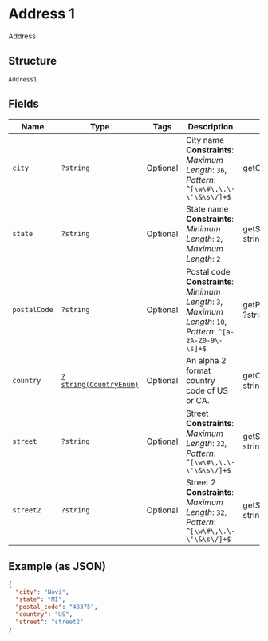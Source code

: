 
# Address 1

Address

## Structure

`Address1`

## Fields

| Name | Type | Tags | Description | Getter | Setter |
|  --- | --- | --- | --- | --- | --- |
| `city` | `?string` | Optional | City name<br>**Constraints**: *Maximum Length*: `36`, *Pattern*: `^[\w\#\,\.\-\'\&\s\/]+$` | getCity(): ?string | setCity(?string city): void |
| `state` | `?string` | Optional | State name<br>**Constraints**: *Minimum Length*: `2`, *Maximum Length*: `2` | getState(): ?string | setState(?string state): void |
| `postalCode` | `?string` | Optional | Postal code<br>**Constraints**: *Minimum Length*: `3`, *Maximum Length*: `10`, *Pattern*: `^[a-zA-Z0-9\-\s]+$` | getPostalCode(): ?string | setPostalCode(?string postalCode): void |
| `country` | [`?string(CountryEnum)`](../../doc/models/country-enum.md) | Optional | An alpha 2 format country code of US or CA. | getCountry(): ?string | setCountry(?string country): void |
| `street` | `?string` | Optional | Street<br>**Constraints**: *Maximum Length*: `32`, *Pattern*: `^[\w\#\,\.\-\'\&\s\/]+$` | getStreet(): ?string | setStreet(?string street): void |
| `street2` | `?string` | Optional | Street 2<br>**Constraints**: *Maximum Length*: `32`, *Pattern*: `^[\w\#\,\.\-\'\&\s\/]+$` | getStreet2(): ?string | setStreet2(?string street2): void |

## Example (as JSON)

```json
{
  "city": "Novi",
  "state": "MI",
  "postal_code": "48375",
  "country": "US",
  "street": "street2"
}
```

